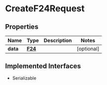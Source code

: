 

# CreateF24Request



## Properties

Name | Type | Description | Notes
------------ | ------------- | ------------- | -------------
**data** | [**F24**](F24.md) |  |  [optional]


## Implemented Interfaces

* Serializable


